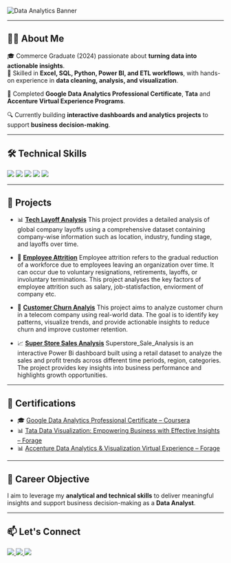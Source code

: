 ![Data Analytics Banner](https://github.com/user-attachments/assets/0547409c-7151-426e-9e17-ec09db06e0ff)

---

## 🧑‍💻 About Me

🎓 Commerce Graduate (2024) passionate about **turning data into actionable insights**.  
💼 Skilled in **Excel, SQL, Python, Power BI, and ETL workflows**, with hands-on experience in **data cleaning, analysis, and visualization**.  

🌟 Completed **Google Data Analytics Professional Certificate**, **Tata** and **Accenture Virtual Experience Programs**.  

🔍 Currently building **interactive dashboards and analytics projects** to support **business decision-making**.

---

## 🛠️ Technical Skills

<p align="left">
  <img src="https://img.shields.io/badge/Python-3776AB?style=for-the-badge&logo=python&logoColor=white"/>
  <img src="https://img.shields.io/badge/SQL-025E8C?style=for-the-badge&logo=mysql&logoColor=white"/>
  <img src="https://img.shields.io/badge/Excel-217346?style=for-the-badge&logo=microsoft-excel&logoColor=white"/>
  <img src="https://img.shields.io/badge/PowerBI-F2C811?style=for-the-badge&logo=powerbi&logoColor=black"/>
  <img src="https://img.shields.io/badge/ETL-FF6F00?style=for-the-badge&logo=apache-airflow&logoColor=white"/>
</p>  

---

## 📂 Projects

* 📊 **[Tech Layoff Analysis](https://github.com/Ajit805-lab/Tech_Layoffs)**
  This project provides a detailed analysis of global company layoffs using a comprehensive dataset containing 
  company-wise information such as location, industry, funding stage, and layoffs over time.

* 💼 **[Employee Attrition](https://github.com/Ajit805-lab/Employee-Attrition-Analysis)**
  Employee attrition refers to the gradual reduction of a workforce due to employees leaving an organization over time. 
  It can occur due to voluntary resignations, retirements, layoffs, or involuntary terminations. This project analyses the 
  key factors of employee attrition such as salary, job-statisfaction, enviorment of company etc.

* 🔄 **[Customer Churn Analyis](https://github.com/Ajit805-lab/Customer-Churn-Analysis)**
  This project aims to analyze customer churn in a telecom company using real-world data. The goal is to identify key patterns, visualize trends, 
  and provide actionable insights to reduce churn and improve customer retention.
  
* 📈 **[Super Store Sales Analysis](https://github.com/Ajit805-lab/Superstore_Sale_Analysis)**
  Superstore_Sale_Analysis is an interactive Power Bi dashboard built using a retail dataset to analyze the sales and 
  profit trends across different time periods, region, categories. The project provides  key insights into business performance 
  and highlights growth opportunities.

---

## 📜 Certifications

* 🎓 [Google Data Analytics Professional Certificate – Coursera](https://www.linkedin.com/in/ajitkumarsamal/details/certifications/)
* 📊 [Tata Data Visualization: Empowering Business with Effective Insights – Forage](https://forage-uploads-prod.s3.amazonaws.com/completion-certificates/ifobHAoMjQs9s6bKS/MyXvBcppsW2FkNYCX_ifobHAoMjQs9s6bKS_nqHknsXtjFHDhC2gh_1743230338412_completion_certificate.pdf)
* 📊 [Accenture Data Analytics & Visualization Virtual Experience – Forage](https://forage-uploads-prod.s3.amazonaws.com/completion-certificates/T6kdcdKSTfg2aotxT/hzmoNKtzvAzXsEqx8_T6kdcdKSTfg2aotxT_nqHknsXtjFHDhC2gh_1743061303124_completion_certificate.pdf)

---



## 🚀 Career Objective

I aim to leverage my **analytical and technical skills** to deliver meaningful insights and support business decision-making as a **Data Analyst**.

---

## 📫 Let's Connect

<p align="left">
  <a href="https://www.linkedin.com/in/ajitkumarsamal/">
    <img src="https://img.shields.io/badge/LinkedIn-blue?style=for-the-badge&logo=linkedin"/>
  </a>
  <a href="mailto:ajitkumarofficial79@gmail.com">
    <img src="https://img.shields.io/badge/Email-red?style=for-the-badge&logo=gmail&logoColor=white"/>
  </a>
  <a href="https://github.com/Ajit805-lab">
    <img src="https://img.shields.io/badge/GitHub-black?style=for-the-badge&logo=github"/>
  </a>
</p>  






